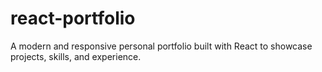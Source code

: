 # react-portfolio
A modern and responsive personal portfolio built with React to showcase projects, skills, and experience.
